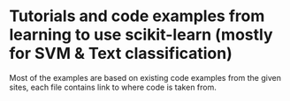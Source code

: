 # Tutorials and code examples from learning to use scikit-learn (mostly for SVM & Text classification)
Most of the examples are based on existing code examples from the given sites, each file contains link to where code is taken from. 
